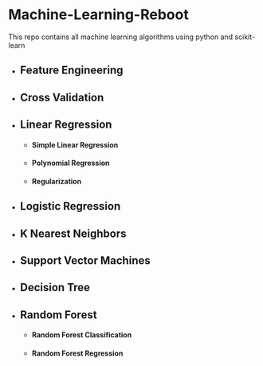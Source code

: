 # Machine-Learning-Reboot

This repo contains all machine learning algorithms using python and scikit-learn

- ## Feature Engineering
- ## Cross Validation
- ## Linear Regression
  - #### Simple Linear Regression
  - #### Polynomial Regression
  - #### Regularization
- ## Logistic Regression
- ## K Nearest Neighbors
- ## Support Vector Machines
- ## Decision Tree
- ## Random Forest
  - #### Random Forest Classification
  - #### Random Forest Regression
